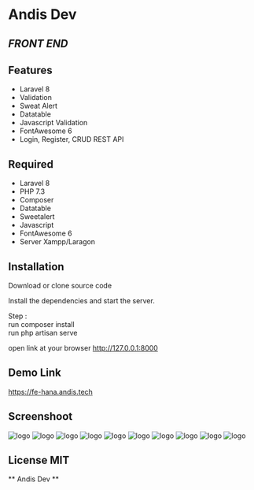 # Andis Dev
## _FRONT END_

## Features

- Laravel 8
- Validation
- Sweat Alert
- Datatable
- Javascript Validation
- FontAwesome 6
- Login, Register, CRUD REST API 

## Required

- Laravel 8
- PHP 7.3
- Composer
- Datatable
- Sweetalert
- Javascript
- FontAwesome 6
- Server Xampp/Laragon

## Installation

Download or clone source code <br>

Install the dependencies and start the server.

Step : <br>
run composer install <br>
run php artisan serve <br>

open link at your browser
http://127.0.0.1:8000

## Demo Link
https://fe-hana.andis.tech

## Screenshoot
![logo](https://github.com/AndiSyarif/fe-hana/blob/main/public/assets/img/ss1.png)
![logo](https://github.com/AndiSyarif/fe-hana/blob/main/public/assets/img/ss2.png)
![logo](https://github.com/AndiSyarif/fe-hana/blob/main/public/assets/img/ss3.png)
![logo](https://github.com/AndiSyarif/fe-hana/blob/main/public/assets/img/ss4.png)
![logo](https://github.com/AndiSyarif/fe-hana/blob/main/public/assets/img/ss5.png)
![logo](https://github.com/AndiSyarif/fe-hana/blob/main/public/assets/img/ss6.png)
![logo](https://github.com/AndiSyarif/fe-hana/blob/main/public/assets/img/ss7.png)
![logo](https://github.com/AndiSyarif/fe-hana/blob/main/public/assets/img/ss8.png)
![logo](https://github.com/AndiSyarif/fe-hana/blob/main/public/assets/img/ss9.png)
![logo](https://github.com/AndiSyarif/fe-hana/blob/main/public/assets/img/ss10.png)

## License MIT

** Andis Dev **
